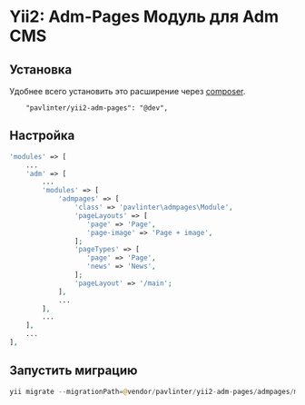 Yii2: Adm-Pages Модуль для Adm CMS
================

Установка
------------
Удобнее всего установить это расширение через [composer](http://getcomposer.org/download/).

```
    "pavlinter/yii2-adm-pages": "@dev",
```

Настройка
-------------
```php
'modules' => [
    ...
    'adm' => [
        ...
        'modules' => [
            'admpages' => [
                'class' => 'pavlinter\admpages\Module',
                'pageLayouts' => [
                   'page' => 'Page',
                   'page-image' => 'Page + image',
                ];
                'pageTypes' => [
                   'page' => 'Page',
                   'news' => 'News',
                ];
                'pageLayout' => '/main';
            ],
            ...
        ],
        ...
    ],
    ...
],
```

Запустить миграцию
-------------
```php
yii migrate --migrationPath=@vendor/pavlinter/yii2-adm-pages/admpages/migrations
```